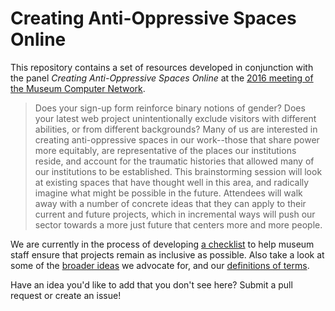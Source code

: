 # Creating Anti-Oppressive Spaces Online

This repository contains a set of resources developed in conjunction with the panel _Creating Anti-Oppressive Spaces Online_ at the [2016 meeting of the Museum Computer Network](http://conference.mcn.edu/2016/index.cfm).

> Does your sign-up form reinforce binary notions of gender? Does your latest web project unintentionally exclude visitors with different abilities, or from different backgrounds? Many of us are interested in creating anti-oppressive spaces in our work--those that share power more equitably, are representative of the places our institutions reside, and account for the traumatic histories that allowed many of our institutions to be established. This brainstorming session will look at existing spaces that have thought well in this area, and radically imagine what might be possible in the future. Attendees will walk away with a number of concrete ideas that they can apply to their current and future projects, which in incremental ways will push our sector towards a more just future that centers more and more people.

We are currently in the process of developing [a
checklist](checklist.md) to help museum staff ensure that projects
remain as inclusive as possible. Also take a look at some of the
[broader ideas](broader-ideas.md) we advocate for, and our [definitions of terms](definitions.md).

Have an idea you'd like to add that you don't see here? Submit a pull
request or create an issue!
